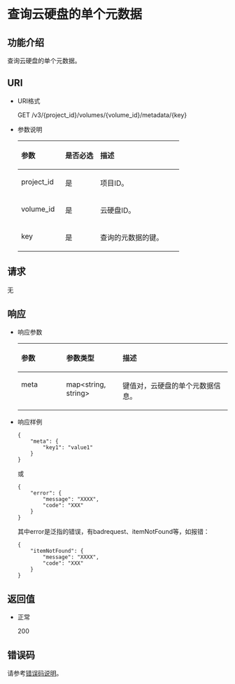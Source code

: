 # 查询云硬盘的单个元数据<a name="ZH-CN_TOPIC_0102655600"></a>

## 功能介绍<a name="section19390540"></a>

查询云硬盘的单个元数据。

## URI<a name="section40297137"></a>

-   URI格式

    GET /v3/\{project\_id\}/volumes/\{volume\_id\}/metadata/\{key\}

-   参数说明

    <a name="table8745607"></a>
    <table><thead align="left"><tr id="row15985080"><th class="cellrowborder" valign="top" width="27.310000000000002%" id="mcps1.1.4.1.1"><p id="p19723089"><a name="p19723089"></a><a name="p19723089"></a>参数</p>
    </th>
    <th class="cellrowborder" valign="top" width="21.68%" id="mcps1.1.4.1.2"><p id="p54066375"><a name="p54066375"></a><a name="p54066375"></a>是否必选</p>
    </th>
    <th class="cellrowborder" valign="top" width="51.01%" id="mcps1.1.4.1.3"><p id="p17300225"><a name="p17300225"></a><a name="p17300225"></a>描述</p>
    </th>
    </tr>
    </thead>
    <tbody><tr id="row59140967"><td class="cellrowborder" valign="top" width="27.310000000000002%" headers="mcps1.1.4.1.1 "><p id="p25689059"><a name="p25689059"></a><a name="p25689059"></a>project_id</p>
    </td>
    <td class="cellrowborder" valign="top" width="21.68%" headers="mcps1.1.4.1.2 "><p id="p439002"><a name="p439002"></a><a name="p439002"></a>是</p>
    </td>
    <td class="cellrowborder" valign="top" width="51.01%" headers="mcps1.1.4.1.3 "><p id="p35559222"><a name="p35559222"></a><a name="p35559222"></a>项目ID。</p>
    </td>
    </tr>
    <tr id="row51597550"><td class="cellrowborder" valign="top" width="27.310000000000002%" headers="mcps1.1.4.1.1 "><p id="p18651996"><a name="p18651996"></a><a name="p18651996"></a>volume_id</p>
    </td>
    <td class="cellrowborder" valign="top" width="21.68%" headers="mcps1.1.4.1.2 "><p id="p34416674"><a name="p34416674"></a><a name="p34416674"></a>是</p>
    </td>
    <td class="cellrowborder" valign="top" width="51.01%" headers="mcps1.1.4.1.3 "><p id="p36287209"><a name="p36287209"></a><a name="p36287209"></a>云硬盘ID。</p>
    </td>
    </tr>
    <tr id="row3599748213115"><td class="cellrowborder" valign="top" width="27.310000000000002%" headers="mcps1.1.4.1.1 "><p id="p23144139213115"><a name="p23144139213115"></a><a name="p23144139213115"></a>key</p>
    </td>
    <td class="cellrowborder" valign="top" width="21.68%" headers="mcps1.1.4.1.2 "><p id="p62735991213115"><a name="p62735991213115"></a><a name="p62735991213115"></a>是</p>
    </td>
    <td class="cellrowborder" valign="top" width="51.01%" headers="mcps1.1.4.1.3 "><p id="p48450544213115"><a name="p48450544213115"></a><a name="p48450544213115"></a>查询的元数据的键。</p>
    </td>
    </tr>
    </tbody>
    </table>


## 请求<a name="section27129916"></a>

无

## 响应<a name="section42842654"></a>

-   响应参数

    <a name="zh-cn_topic_0062794344_table11977025201856"></a>
    <table><thead align="left"><tr id="zh-cn_topic_0062794344_row8102228201856"><th class="cellrowborder" valign="top" width="21.43%" id="mcps1.1.4.1.1"><p id="zh-cn_topic_0062794344_p52300707201856"><a name="zh-cn_topic_0062794344_p52300707201856"></a><a name="zh-cn_topic_0062794344_p52300707201856"></a>参数</p>
    </th>
    <th class="cellrowborder" valign="top" width="26.86%" id="mcps1.1.4.1.2"><p id="zh-cn_topic_0062794344_p3642697315541"><a name="zh-cn_topic_0062794344_p3642697315541"></a><a name="zh-cn_topic_0062794344_p3642697315541"></a>参数类型</p>
    </th>
    <th class="cellrowborder" valign="top" width="51.71%" id="mcps1.1.4.1.3"><p id="zh-cn_topic_0062794344_p17319263201856"><a name="zh-cn_topic_0062794344_p17319263201856"></a><a name="zh-cn_topic_0062794344_p17319263201856"></a>描述</p>
    </th>
    </tr>
    </thead>
    <tbody><tr id="zh-cn_topic_0062794344_row60683035201856"><td class="cellrowborder" valign="top" width="21.43%" headers="mcps1.1.4.1.1 "><p id="zh-cn_topic_0062794344_p16378828201856"><a name="zh-cn_topic_0062794344_p16378828201856"></a><a name="zh-cn_topic_0062794344_p16378828201856"></a>meta</p>
    </td>
    <td class="cellrowborder" valign="top" width="26.86%" headers="mcps1.1.4.1.2 "><p id="zh-cn_topic_0062794344_p6490369115541"><a name="zh-cn_topic_0062794344_p6490369115541"></a><a name="zh-cn_topic_0062794344_p6490369115541"></a>map&lt;string, string&gt;</p>
    </td>
    <td class="cellrowborder" valign="top" width="51.71%" headers="mcps1.1.4.1.3 "><p id="zh-cn_topic_0062794344_p20205612201856"><a name="zh-cn_topic_0062794344_p20205612201856"></a><a name="zh-cn_topic_0062794344_p20205612201856"></a>键值对，云硬盘的单个元数据信息。</p>
    </td>
    </tr>
    </tbody>
    </table>

-   响应样例

    ```
    {
        "meta": {
            "key1": "value1"
        }
    }
    ```

    或

    ```
    {
        "error": {
            "message": "XXXX", 
            "code": "XXX"
        }
    }
    ```

    其中error是泛指的错误，有badrequest、itemNotFound等，如报错：

    ```
    {
        "itemNotFound": {
            "message": "XXXX", 
            "code": "XXX"
        }
    }
    ```


## 返回值<a name="section50039568"></a>

-   正常

    200


## 错误码<a name="section431317151242"></a>

请参考[错误码说明](错误码说明.md)。

